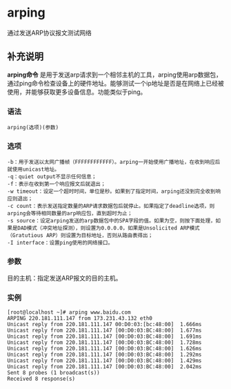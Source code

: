#  arping

通过发送ARP协议报文测试网络

##  补充说明

**arping命令**
是用于发送arp请求到一个相邻主机的工具，arping使用arp数据包，通过ping命令检查设备上的硬件地址。能够测试一个ip地址是否是在网络上已经被使用，并能够获取更多设备信息。功能类似于ping。

###  语法

    
    
    arping(选项)(参数)
    

###  选项

    
    
    -b：用于发送以太网广播帧（FFFFFFFFFFFF）。arping一开始使用广播地址，在收到响应后就使用unicast地址。
    -q：quiet output不显示任何信息；
    -f：表示在收到第一个响应报文后就退出；
    -w timeout：设定一个超时时间，单位是秒。如果到了指定时间，arping还没到完全收到响应则退出；
    -c count：表示发送指定数量的ARP请求数据包后就停止。如果指定了deadline选项，则arping会等待相同数量的arp响应包，直到超时为止；
    -s source：设定arping发送的arp数据包中的SPA字段的值。如果为空，则按下面处理，如果是DAD模式（冲突地址探测），则设置为0.0.0.0，如果是Unsolicited ARP模式（Gratutious ARP）则设置为目标地址，否则从路由表得出；
    -I interface：设置ping使用的网络接口。
    

###  参数

目的主机：指定发送ARP报文的目的主机。

###  实例

    
    
    [root@localhost ~]# arping www.baidu.com 
    ARPING 220.181.111.147 from 173.231.43.132 eth0
    Unicast reply from 220.181.111.147 00:D0:03:[bc:48:00]  1.666ms
    Unicast reply from 220.181.111.147 [00:D0:03:BC:48:00]  1.677ms
    Unicast reply from 220.181.111.147 [00:D0:03:BC:48:00]  1.691ms
    Unicast reply from 220.181.111.147 [00:D0:03:BC:48:00]  1.728ms
    Unicast reply from 220.181.111.147 [00:D0:03:BC:48:00]  1.626ms
    Unicast reply from 220.181.111.147 [00:D0:03:BC:48:00]  1.292ms
    Unicast reply from 220.181.111.147 [00:D0:03:BC:48:00]  1.429ms
    Unicast reply from 220.181.111.147 [00:D0:03:BC:48:00]  2.042ms
    Sent 8 probes (1 broadcast(s))
    Received 8 response(s)
    

